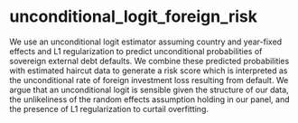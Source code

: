# unconditional_logit_foreign_risk
We use an unconditional logit estimator assuming country and year-fixed effects and L1 regularization to predict unconditional probabilities of sovereign external debt defaults. We combine these predicted probabilities with estimated haircut data to generate a risk score which is interpreted as the unconditional rate of foreign investment loss resulting from default. We argue that an unconditional logit is sensible given the structure of our data, the unlikeliness of the random effects assumption holding in our panel, and the presence of L1 regularization to curtail overfitting.
